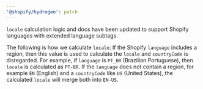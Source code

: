 ```yaml
---
'@shopify/hydrogen': patch
---
```


`locale` calculation logic and docs have been updated to support Shopify languages with extended language subtags.

The following is how we calculate `locale`:
If the Shopify `language` includes a region, then this value is used to calculate the `locale` and `countryCode` is disregarded. For example, if `language` is `PT_BR` (Brazilian Portuguese), then `locale` is calculated as `PT-BR`.
If the `language` does not contain a region, for example `EN` (English) and a `countryCode` like `US` (United States), the calculated `locale` will merge both into `EN-US`.
